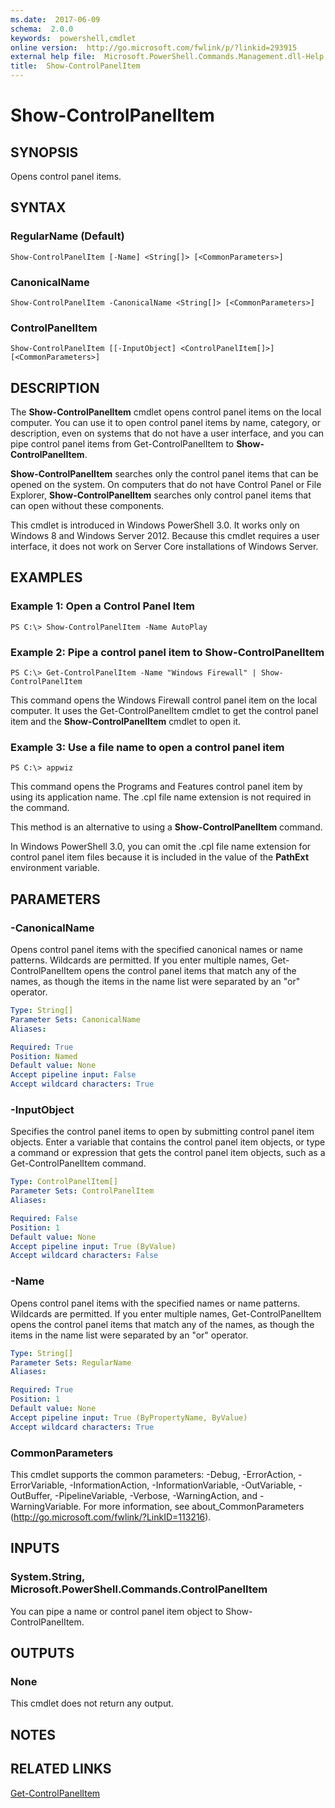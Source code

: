 ```yaml
---
ms.date:  2017-06-09
schema:  2.0.0
keywords:  powershell,cmdlet
online version:  http://go.microsoft.com/fwlink/p/?linkid=293915
external help file:  Microsoft.PowerShell.Commands.Management.dll-Help.xml
title:  Show-ControlPanelItem
---
```


# Show-ControlPanelItem

## SYNOPSIS
Opens control panel items.

## SYNTAX

### RegularName (Default)
```
Show-ControlPanelItem [-Name] <String[]> [<CommonParameters>]
```

### CanonicalName
```
Show-ControlPanelItem -CanonicalName <String[]> [<CommonParameters>]
```

### ControlPanelItem
```
Show-ControlPanelItem [[-InputObject] <ControlPanelItem[]>] [<CommonParameters>]
```

## DESCRIPTION
The **Show-ControlPanelItem** cmdlet opens control panel items on the local computer.
You can use it to open control panel items by name, category, or description, even on systems that do not have a user interface, and you can pipe control panel items from Get-ControlPanelItem to **Show-ControlPanelItem**.

**Show-ControlPanelItem** searches only the control panel items that can be opened on the system.
On computers that do not have Control Panel or File Explorer, **Show-ControlPanelItem** searches only control panel items that can open without these components.

This cmdlet is introduced in Windows PowerShell 3.0.
It works only on Windows 8 and Windows Server 2012.
Because this cmdlet requires a user interface, it does not work on Server Core installations of Windows Server.

## EXAMPLES

### Example 1: Open a Control Panel Item
```
PS C:\> Show-ControlPanelItem -Name AutoPlay
```

### Example 2: Pipe a control panel item to Show-ControlPanelItem
```
PS C:\> Get-ControlPanelItem -Name "Windows Firewall" | Show-ControlPanelItem
```

This command opens the Windows Firewall control panel item on the local computer.
It uses the Get-ControlPanelItem cmdlet to get the control panel item and the **Show-ControlPanelItem** cmdlet to open it.

### Example 3: Use a file name to open a control panel item
```
PS C:\> appwiz
```

This command opens the Programs and Features control panel item by using its application name.
The .cpl file name extension is not required in the command.

This method is an alternative to using a **Show-ControlPanelItem** command.

In Windows PowerShell 3.0, you can omit the .cpl file name extension for control panel item files because it is included in the value of the **PathExt** environment variable.

## PARAMETERS

### -CanonicalName
Opens control panel items with the specified canonical names or name patterns.
Wildcards are permitted.
If you enter multiple names, Get-ControlPanelItem opens the control panel items that match any of the names, as though the items in the name list were separated by an "or" operator.

```yaml
Type: String[]
Parameter Sets: CanonicalName
Aliases: 

Required: True
Position: Named
Default value: None
Accept pipeline input: False
Accept wildcard characters: True
```

### -InputObject
Specifies the control panel items to open by submitting control panel item objects.
Enter a variable that contains the control panel item objects, or type a command or expression that gets the control panel item objects, such as a Get-ControlPanelItem command.

```yaml
Type: ControlPanelItem[]
Parameter Sets: ControlPanelItem
Aliases: 

Required: False
Position: 1
Default value: None
Accept pipeline input: True (ByValue)
Accept wildcard characters: False
```

### -Name
Opens control panel items with the specified names or name patterns.
Wildcards are permitted.
If you enter multiple names, Get-ControlPanelItem opens the control panel items that match any of the names, as though the items in the name list were separated by an "or" operator.

```yaml
Type: String[]
Parameter Sets: RegularName
Aliases: 

Required: True
Position: 1
Default value: None
Accept pipeline input: True (ByPropertyName, ByValue)
Accept wildcard characters: True
```

### CommonParameters
This cmdlet supports the common parameters: -Debug, -ErrorAction, -ErrorVariable, -InformationAction, -InformationVariable, -OutVariable, -OutBuffer, -PipelineVariable, -Verbose, -WarningAction, and -WarningVariable. For more information, see about_CommonParameters (http://go.microsoft.com/fwlink/?LinkID=113216).

## INPUTS

### System.String,  Microsoft.PowerShell.Commands.ControlPanelItem
You can pipe a name or control panel item object to Show-ControlPanelItem.

## OUTPUTS

### None
This cmdlet does not return any output.

## NOTES

## RELATED LINKS

[Get-ControlPanelItem](Get-ControlPanelItem.md)

